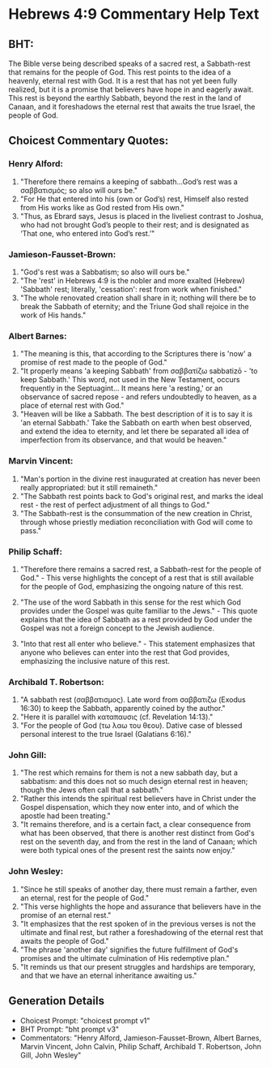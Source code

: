 # Hebrews 4:9 Commentary Help Text

## BHT:
The Bible verse being described speaks of a sacred rest, a Sabbath-rest that remains for the people of God. This rest points to the idea of a heavenly, eternal rest with God. It is a rest that has not yet been fully realized, but it is a promise that believers have hope in and eagerly await. This rest is beyond the earthly Sabbath, beyond the rest in the land of Canaan, and it foreshadows the eternal rest that awaits the true Israel, the people of God.

## Choicest Commentary Quotes:
### Henry Alford:
1. "Therefore there remains a keeping of sabbath...God’s rest was a σαββατισμός; so also will ours be." 
2. "For He that entered into his (own or God’s) rest, Himself also rested from His works like as God rested from His own."
3. "Thus, as Ebrard says, Jesus is placed in the liveliest contrast to Joshua, who had not brought God’s people to their rest; and is designated as ‘That one, who entered into God’s rest.’"

### Jamieson-Fausset-Brown:
1. "God's rest was a Sabbatism; so also will ours be."
2. "The 'rest' in Hebrews 4:9 is the nobler and more exalted (Hebrew) 'Sabbath' rest; literally, 'cessation': rest from work when finished."
3. "The whole renovated creation shall share in it; nothing will there be to break the Sabbath of eternity; and the Triune God shall rejoice in the work of His hands."

### Albert Barnes:
1. "The meaning is this, that according to the Scriptures there is 'now' a promise of rest made to the people of God."
2. "It properly means 'a keeping Sabbath' from σαββατίζω sabbatizō - 'to keep Sabbath.' This word, not used in the New Testament, occurs frequently in the Septuagint... It means here 'a resting,' or an observance of sacred repose - and refers undoubtedly to heaven, as a place of eternal rest with God."
3. "Heaven will be like a Sabbath. The best description of it is to say it is 'an eternal Sabbath.' Take the Sabbath on earth when best observed, and extend the idea to eternity, and let there be separated all idea of imperfection from its observance, and that would be heaven."

### Marvin Vincent:
1. "Man's portion in the divine rest inaugurated at creation has never been really appropriated: but it still remaineth."
2. "The Sabbath rest points back to God's original rest, and marks the ideal rest - the rest of perfect adjustment of all things to God."
3. "The Sabbath-rest is the consummation of the new creation in Christ, through whose priestly mediation reconciliation with God will come to pass."

### Philip Schaff:
1. "Therefore there remains a sacred rest, a Sabbath-rest for the people of God." - This verse highlights the concept of a rest that is still available for the people of God, emphasizing the ongoing nature of this rest.

2. "The use of the word Sabbath in this sense for the rest which God provides under the Gospel was quite familiar to the Jews." - This quote explains that the idea of Sabbath as a rest provided by God under the Gospel was not a foreign concept to the Jewish audience.

3. "Into that rest all enter who believe." - This statement emphasizes that anyone who believes can enter into the rest that God provides, emphasizing the inclusive nature of this rest.

### Archibald T. Robertson:
1. "A sabbath rest (σαββατισμος). Late word from σαββατιζω (Exodus 16:30) to keep the Sabbath, apparently coined by the author." 
2. "Here it is parallel with καταπαυσις (cf. Revelation 14:13)." 
3. "For the people of God (τω λαω του θεου). Dative case of blessed personal interest to the true Israel (Galatians 6:16)."

### John Gill:
1. "The rest which remains for them is not a new sabbath day, but a sabbatism: and this does not so much design eternal rest in heaven; though the Jews often call that a sabbath."
2. "Rather this intends the spiritual rest believers have in Christ under the Gospel dispensation, which they now enter into, and of which the apostle had been treating."
3. "It remains therefore, and is a certain fact, a clear consequence from what has been observed, that there is another rest distinct from God's rest on the seventh day, and from the rest in the land of Canaan; which were both typical ones of the present rest the saints now enjoy."

### John Wesley:
1. "Since he still speaks of another day, there must remain a farther, even an eternal, rest for the people of God."
2. "This verse highlights the hope and assurance that believers have in the promise of an eternal rest."
3. "It emphasizes that the rest spoken of in the previous verses is not the ultimate and final rest, but rather a foreshadowing of the eternal rest that awaits the people of God."
4. "The phrase 'another day' signifies the future fulfillment of God's promises and the ultimate culmination of His redemptive plan."
5. "It reminds us that our present struggles and hardships are temporary, and that we have an eternal inheritance awaiting us."


## Generation Details
- Choicest Prompt: "choicest prompt v1"
- BHT Prompt: "bht prompt v3"
- Commentators: "Henry Alford, Jamieson-Fausset-Brown, Albert Barnes, Marvin Vincent, John Calvin, Philip Schaff, Archibald T. Robertson, John Gill, John Wesley"
